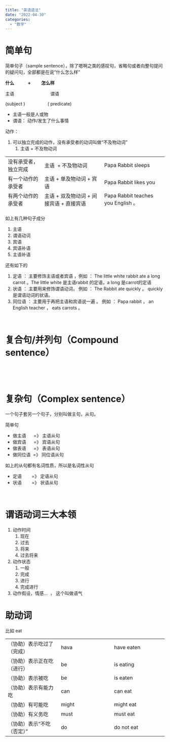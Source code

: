 ```yaml
---
title: "英语语法"
date: "2022-04-30"
categories: 
  - "数学"
---
```


# 简单句

简单句子（sample sentence），除了嗯啊之类的感叹句，省略句或者向整句提问的疑问句，全部都是在说“什么怎么样”

**什么             +          怎么样**

主语                             谓语

(subject )                  ( predicate)

- 主语一般是人或物
- 谓语： 动作/发生了什么事情

动作：

1. 可以独立完成的动作，没有承受者的动词叫做“不及物动词”
    1. 主语 + 不及物动词

<table style="border-collapse: collapse; width: 100%; height: 168px;"><tbody><tr style="height: 24px;"><td style="width: 16.0303%; height: 24px;">没有承受者，独立完成</td><td style="width: 26.1969%; height: 24px;">主语&nbsp; + 不及物动词</td><td style="width: 27.5455%; height: 24px;">Papa Rabbit sleeps</td></tr><tr style="height: 24px;"><td style="width: 16.0303%; height: 24px;">有一个动作的承受者</td><td style="width: 26.1969%; height: 24px;">主语 + 单及物动词 + 宾语</td><td style="width: 27.5455%; height: 24px;">Papa Rabbit likes you</td></tr><tr style="height: 24px;"><td style="width: 16.0303%; height: 24px;">有两个动作的承受者</td><td style="width: 26.1969%; height: 24px;">主语 + 双及物动词 + 间接宾语 + 直接宾语</td><td style="width: 27.5455%; height: 24px;">Papa Rabbit teaches you English 。</td></tr><tr style="height: 24px;"><td style="width: 16.0303%; height: 24px;">有一个动作承受者</td><td style="width: 26.1969%; height: 24px;">主语 + 复杂及物动词 + 宾语 + 宾语补语</td><td style="width: 27.5455%; height: 24px;">Papa&nbsp; Rabbit considers you smart</td></tr><tr style="height: 24px;"><td style="width: 16.0303%; height: 24px;">非动作</td><td style="width: 26.1969%; height: 24px;">主语 + 联系动词 + 主语补语（表语）</td><td style="width: 27.5455%; height: 24px;">Papa Rabbit is tall</td></tr><tr style="height: 24px;"><td style="width: 16.0303%; height: 24px;"></td><td style="width: 26.1969%; height: 24px;"></td><td style="width: 27.5455%; height: 24px;"></td></tr><tr style="height: 24px;"><td style="width: 16.0303%; height: 24px;"></td><td style="width: 26.1969%; height: 24px;"></td><td style="width: 27.5455%; height: 24px;"></td></tr></tbody></table>

如上有几种句子成分

1. 主语
2. 谓语动词
3. 宾语
4. 宾语补语
5. 主语补语

还有如下的

1. 定语 ： 主要修饰主语或者宾语 ，例如 ： The little white rabbit ate a long carrot 。The little white 是主语rabbit 的定语，a long 是carrot的定语
2. 状语 ： 主要用来修饰谓语动词， 例如 ： The Rabbit ate quickly 。 quickly 是谓语动词的状语。
3. 同位语 ： 主要用于再把主语和宾语说一遍 。 例如 ： Papa rabbit ， an English teacher ， eats carrots 。

 

# 复合句/并列句（Compound sentence）

 

 

# 复杂句（Complex sentence）

一个句子套另一个句子，分别叫做主句，从句。

简单句

- 做主语      =》 主语从句
- 做宾语      =》 宾语从句
- 做表语      =》 表语从句
- 做同位语  =》 同位语从句

如上的从句都有名词性质，所以是名词性从句

- 定语        =》 定语从句
- 状语        =》 状语从句

 

# 谓语动词三大本领

1. 动作时间
    1. 现在
    2. 过去
    3. 将来
    4. 过去将来
2. 动作状态
    1. 一般
    2. 完成
    3. 进行
    4. 完成进行
3. 动作假设，情感...  ， 这个叫做语气

# 助动词

比如 eat

<table style="border-collapse: collapse; width: 100%;"><tbody><tr><td style="width: 33.3333%;">（协助）表示吃过了（完成）</td><td style="width: 33.3333%;">hava</td><td style="width: 33.3333%;">have eaten</td></tr><tr><td style="width: 33.3333%;">（协助）表示正在吃（进行）</td><td style="width: 33.3333%;">be</td><td style="width: 33.3333%;">is eating</td></tr><tr><td style="width: 33.3333%;">（协助）表示被吃</td><td style="width: 33.3333%;">be</td><td style="width: 33.3333%;">is eaten</td></tr><tr><td style="width: 33.3333%;">（协助）表示有能力吃</td><td style="width: 33.3333%;">can</td><td style="width: 33.3333%;">can eat</td></tr><tr><td style="width: 33.3333%;">（协助）有可能吃</td><td style="width: 33.3333%;">might</td><td style="width: 33.3333%;">might eat</td></tr><tr><td style="width: 33.3333%;">（协助）有义务吃</td><td style="width: 33.3333%;">must</td><td style="width: 33.3333%;">must eat</td></tr><tr><td style="width: 33.3333%;">（协助）表示“不吃（否定）”</td><td style="width: 33.3333%;">do</td><td style="width: 33.3333%;">do not eat</td></tr></tbody></table>
